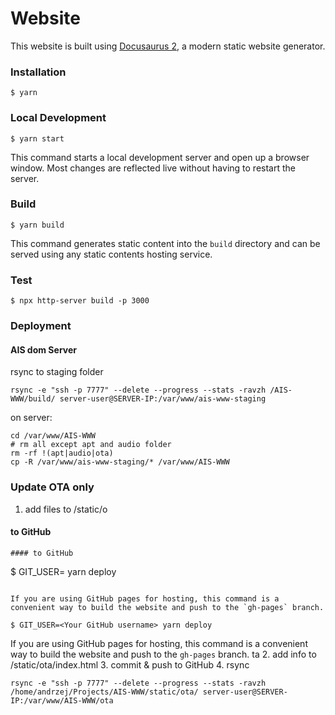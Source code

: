 # Website

This website is built using [Docusaurus 2](https://v2.docusaurus.io/), a modern static website generator.

### Installation

```
$ yarn
```

### Local Development

```
$ yarn start
```

This command starts a local development server and open up a browser window. Most changes are reflected live without having to restart the server.

### Build

```
$ yarn build
```

This command generates static content into the `build` directory and can be served using any static contents hosting service.

### Test

```
$ npx http-server build -p 3000
```

### Deployment

#### AIS dom Server

rsync to staging folder

```
rsync -e "ssh -p 7777" --delete --progress --stats -ravzh /AIS-WWW/build/ server-user@SERVER-IP:/var/www/ais-www-staging
```

on server:

```
cd /var/www/AIS-WWW
# rm all except apt and audio folder
rm -rf !(apt|audio|ota)
cp -R /var/www/ais-www-staging/* /var/www/AIS-WWW
```

### Update OTA only

1. add files to /static/o
#### to GitHub
```
#### to GitHub
```
$ GIT_USER=<Your GitHub username> yarn deploy
```

If you are using GitHub pages for hosting, this command is a convenient way to build the website and push to the `gh-pages` branch.

$ GIT_USER=<Your GitHub username> yarn deploy
```

If you are using GitHub pages for hosting, this command is a convenient way to build the website and push to the `gh-pages` branch.
ta
2. add info to /static/ota/index.html
3. commit & push to GitHub
4. rsync
```
rsync -e "ssh -p 7777" --delete --progress --stats -ravzh /home/andrzej/Projects/AIS-WWW/static/ota/ server-user@SERVER-IP:/var/www/AIS-WWW/ota
```
